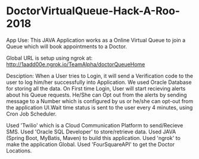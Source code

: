 # DoctorVirtualQueue-Hack-A-Roo-2018
App Use: This JAVA Application works as a Online Virtual Queue to join a Queue which will book appointments to a Doctor.

Global URL is setup using ngrok at: http://1aadd00e.ngrok.io/TeamAlpha/doctorQueueHome

Desciption: When a User tries to Login, it will send a Verification code to the user to log him/her successfully into Application.
We used Oracle Database for storing all the data. On First time Login, User will start recieving alerts about his Queue requests.
He/She can Opt out from the alerts by sending message to a Number which is configured by us or he/she can opt-out from the application
UI.Wait time status is sent to the user every 4 minutes, using Cron Job Scheduler.

Used 'Twilio' which is a Cloud Communication Platform to send/Recieve SMS.
Used 'Oracle SQL Developer' to store/retrieve data.
Used JAVA (Spring Boot, MyBatis, Maven) to build this application.
Used 'ngrok' to make the application Global.
Used 'FourSquareAPI' to get the Doctor Locations.
